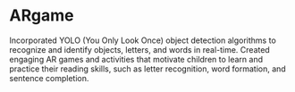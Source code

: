 # ARgame
Incorporated YOLO (You Only Look Once) object detection algorithms to recognize and identify objects, letters, and words in real-time. Created engaging AR games and activities that motivate children to learn and practice their reading skills, such as letter recognition, word formation, and sentence completion.
